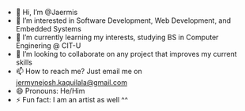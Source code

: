 - 👋 Hi, I’m @Jaermis
- 👀 I’m interested in Software Development, Web Development, and Embedded Systems
- 🌱 I’m currently learning my interests, studying BS in Computer Enginering @ CIT-U
- 💞️ I’m looking to collaborate on any project that improves my current skills
- 📫 How to reach me? Just email me on jermynejosh.kaquilala@gmail.com
- 😄 Pronouns: He/Him
- ⚡ Fun fact: I am an artist as well ^^
